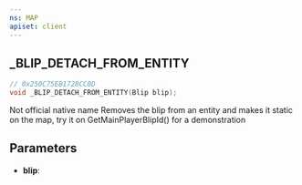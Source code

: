 ```yaml
---
ns: MAP
apiset: client
---
```

## _BLIP_DETACH_FROM_ENTITY

```c
// 0x250C75EB1728CC0D
void _BLIP_DETACH_FROM_ENTITY(Blip blip);
```

Not official native name
Removes the blip from an entity and makes it static on the map, try it on GetMainPlayerBlipId() for a demonstration

## Parameters
* **blip**:



